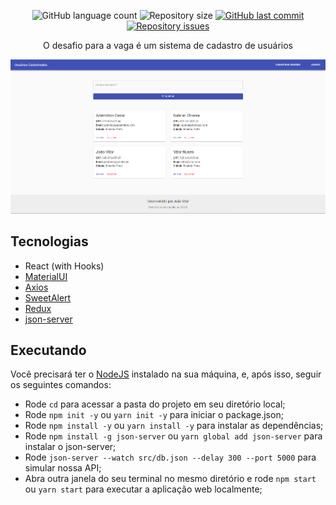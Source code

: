 
<p align="center">
  
  <img alt="GitHub language count" src="https://img.shields.io/github/languages/count/joaosoarees/teste-2sow">

  <img alt="Repository size" src="https://img.shields.io/github/repo-size/joaosoarees/teste-2sow">
  
  <a href="https://github.com/joaosoarees/teste-2sow/commits/master">
    <img alt="GitHub last commit" src="https://img.shields.io/github/last-commit/joaosoarees/teste-2sow">
  </a>

  <a href="https://github.com/joaosoarees/teste-2sow/issues">
    <img alt="Repository issues" src="https://img.shields.io/github/issues/joaosoarees/teste-2sow">
  </a>
</p>

<p align="center">
  O desafio para a vaga é um sistema de cadastro de usuários  
</p>

<img src=".gitimages/users.png" />

## Tecnologias

- React (with Hooks)
- <a href="https://material-ui.com/" target="_blank">MaterialUI</a>
- <a href="https://github.com/axios/axios" target="_blank">Axios</a>
- <a href="https://sweetalert.js.org/guides/" target="_blank">SweetAlert</a>
- <a href="https://redux.js.org/basics/usage-with-react" target="_blank">Redux</a>
- <a href="https://github.com/typicode/json-server" target="_blank">json-server</a>

## Executando

Você precisará ter o [NodeJS](https://nodejs.org) instalado na sua máquina, e, após isso, seguir os seguintes comandos:

- Rode `cd` para acessar a pasta do projeto em seu diretório local;
- Rode `npm init -y` ou `yarn init -y` para iniciar o package.json;
- Rode `npm install -y` ou `yarn install -y` para instalar as dependências;
- Rode `npm install -g json-server` ou `yarn global add json-server` para instalar o json-server;
- Rode `json-server --watch src/db.json --delay 300 --port 5000` para simular nossa API;
- Abra outra janela do seu terminal no mesmo diretório e rode `npm start` ou `yarn start` para executar a aplicação web localmente;
